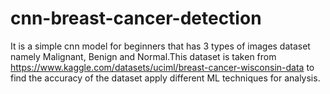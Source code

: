 # cnn-breast-cancer-detection
It is a simple cnn model for beginners that has 3 types of images dataset namely Malignant, Benign and Normal.This dataset is taken from https://www.kaggle.com/datasets/uciml/breast-cancer-wisconsin-data to find the accuracy of the dataset apply different ML techniques for analysis.
